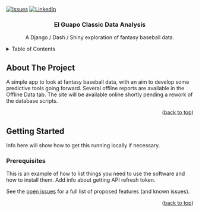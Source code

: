 <div id="top"></div>

[![Issues][issues-shield]][issues-url]
[![LinkedIn][linkedin-shield]][linkedin-url]

<div align="center">
<h3 align="center">El Guapo Classic Data Analysis</h3>

  <p align="center">
  A Django / Dash / Shiny exploration of fantasy baseball data.
    <br />
  </p>
</div>

<!-- TABLE OF CONTENTS -->
<details>
  <summary>Table of Contents</summary>
  <ol>
    <li>
      <a href="#about">About</a>
    </li>
    <li>
      <a href="#getting-started">Getting Started</a>
      <ul>
        <li><a href="#prerequisites">Prerequisites</a></li>
      </ul>
    </li>
  </ol>
</details>

<!-- ABOUT THE PROJECT -->
## About The Project

A simple app to look at fantasy baseball data, with an aim to develop some predictive tools going forward.
Several offline reports are available in the Offline Data tab.
The site will be available online shortly pending a rework of the database scripts.

<p align="right">(<a href="#top">back to top</a>)</p>

<!-- GETTING STARTED -->
## Getting Started

Info here will show how to get this running locally if necessary.

### Prerequisites

This is an example of how to list things you need to use the software and how to install them.
Add info about getting API refresh token.


See the [open issues](https://github.com/adam-mandelson/eai-scheduling/issues) for a full list of proposed features (and known issues).

<p align="right">(<a href="#top">back to top</a>)</p>

<!-- MARKDOWN LINKS & IMAGES -->
<!-- https://www.markdownguide.org/basic-syntax/#reference-style-links -->
[issues-shield]: https://img.shields.io/github/issues/adam-mandelson/Fantasy-Baseball-Data-Explorer.svg?style=for-the-badge
[issues-url]: https://github.com/adam-mandelson/Fantasy-Baseball-Data-Explorer/issues
[linkedin-shield]: https://img.shields.io/badge/-LinkedIn-black.svg?style=for-the-badge&logo=linkedin&colorB=555
[linkedin-url]: https://linkedin.com/in/adam-mandelson
